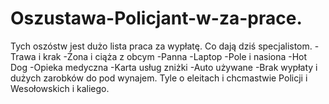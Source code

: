 # Oszustawa-Policjant-w-za-prace.
Tych oszóstw jest dużo lista praca za wypłatę. Co dają dziś specjalistom.
-Trawa i krak
-Żona i ciąża z obcym
-Panna
-Laptop
-Pole i nasiona
-Hot Dog
-Opieka medyczna
-Karta usług zniżki
-Auto używane
-Brak wypłaty i dużych zarobków do pod wynajem.
Tyle o eleitach i chcmastwie Policji i Wesołowskich i kaliego. 
